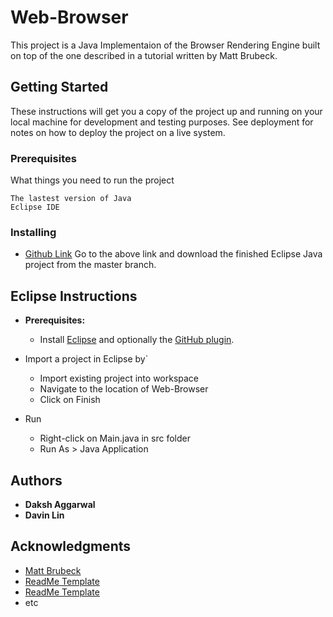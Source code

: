 # Web-Browser

This project is a Java Implementaion of the Browser Rendering Engine built on top of the one described in a tutorial written by Matt Brubeck. 

## Getting Started

These instructions will get you a copy of the project up and running on your local machine for development and testing purposes. See deployment for notes on how to deploy the project on a live system.

### Prerequisites

What things you need to run the project
```
The lastest version of Java
Eclipse IDE
```

### Installing

* [Github Link](https://github.com/dakshces/Web-Browser)
Go to the above link and download the finished Eclipse Java project from the master branch.

Eclipse Instructions
--------------------

* **Prerequisites:**
    * Install [Eclipse](http://www.eclipse.org/downloads/) and optionally the [GitHub plugin](http://eclipse.github.com/).

* Import a project in Eclipse by`
    * Import existing project into workspace
    * Navigate to the location of Web-Browser
    * Click on Finish
        
* Run

    * Right-click on Main.java in src folder
    * Run As > Java Application

## Authors

* **Daksh Aggarwal**
* **Davin Lin**  

## Acknowledgments

* [Matt Brubeck](https://limpet.net/mbrubeck/) 
* [ReadMe Template](https://gist.github.com/PurpleBooth/109311bb0361f32d87a2)
* [ReadMe Template](https://github.com/GoogleCloudPlatform/java-docs-samples/blob/master/storage/xml-api/cmdline-sample/README.md)
* etc


